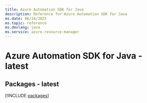 ```yaml
---
title: Azure Automation SDK for Java
description: Reference for Azure Automation SDK for Java
ms.date: 06/24/2025
ms.topic: reference
ms.devlang: java
ms.service: azure-resource-manager
---
```

# Azure Automation SDK for Java - latest
## Packages - latest
[!INCLUDE [packages](automation-index.md)]